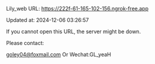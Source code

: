 Lily_web URL: https://222f-61-165-102-156.ngrok-free.app

Updated at: 2024-12-06 03:26:57

If you cannot open this URL, the server might be down.

Please contact: 

goley04@foxmail.com Or Wechat:GL_yeaH